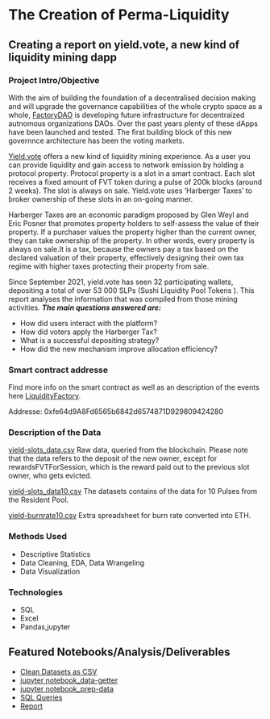 # The Creation of Perma-Liquidity
## Creating a report on yield.vote, a new kind of liquidity mining dapp


### Project Intro/Objective
With the aim of building the foundation of a decentralised decision making and will upgrade the governance capabilities of the whole crypto space as a whole, [FactoryDAO](https://www.finance.vote) is developing future infrastructure for decentraized autnomous organizations DAOs. Over the past years plenty of these dApps have been launched and tested. The first building block of this new governnce architecture has been the voting markets. 

[Yield.vote](https://app.yield.vote/#/) offers a new kind of liquidity mining experience.
As a user you can provide liquidity and gain access to network emission by holding a protocol property.
Protocol property is a slot in a smart contract. Each slot receives a fixed amount of FVT token during a pulse of 200k blocks (around 2 weeks).
The slot is always on sale. Yield.vote uses ‘Harberger Taxes’ to broker ownership of these slots in an on-going manner.

Harberger Taxes are an economic paradigm proposed by Glen Weyl and Eric Posner that promotes property holders to self-assess the value of their property.
If a purchaser values the property higher than the current owner, they can take ownership of the property. In other words, every property is always on sale.It is a tax, because the owners pay a tax based on the declared valuation of their property, effectively designing their own tax regime with higher taxes protecting their property from sale.

Since September 2021, yield.vote has seen 32 participating wallets, depositing a total of over 53 000 SLPs (Sushi Liquidity Pool Tokens ).
This report analyses the information that was compiled from those mining activities. 
***The main questions answered are:***

* How did users interact with the platform?
* How did voters apply the Harberger Tax?
* What is a successful depositing strategy?
* How did the new mechanism improve allocation efficiency?


### Smart contract addresse
Find more info on the smart contract as well as an description of the events here [LiquidityFactory](https://etherscan.io/address/0xfe64d9A8Fd6565b6842d6574871D929809424280#code). 

Addresse:
0xfe64d9A8Fd6565b6842d6574871D929809424280

### Description of the Data
[yield-slots_data.csv](https://github.com/Lizzl/yield.vote-analysis/blob/main/yield-slots_data.csv)
Raw data, queried from the blockchain.
Please note that the data refers to the deposit of the new owner, except for rewardsFVTForSession, which is the reward paid out to the previous slot owner, who gets evicted. 

[yield-slots_data10.csv](https://github.com/Lizzl/yield.vote-analysis/blob/main/yield-slots_data10.csv)
The datasets contains of the data for 10 Pulses from the Resident Pool. 

[yield-burnrate10.csv](https://github.com/Lizzl/yield.vote-analysis/blob/main/yield-burnrate10.csv)
Extra spreadsheet for burn rate converted into ETH. 


### Methods Used
* Descriptive Statistics
* Data Cleaning, EDA, Data Wrangeling
* Data Visualization

### Technologies
* SQL
* Excel
* Pandas,jupyter


## Featured Notebooks/Analysis/Deliverables
* [Clean Datasets as CSV](https://github.com/Lizzl/yield.vote-analysis)
* [jupyter notebook_data-getter](https://github.com/Lizzl/yield.vote-analysis/blob/main/Slots-Data_Getter.ipynb)
* [jupyter notebook_prep-data](https://github.com/Lizzl/yield.vote-analysis/blob/main/Prep-Yield-Data_CorrMatrix.ipynb)
* [SQL Queries](https://github.com/Lizzl/yield.vote-analysis/blob/main/Yield_Queries.sql)
* [Report](https://github.com/Lizzl/yield.vote-analysis/blob/main/Yield_Report_V01.pdf)



